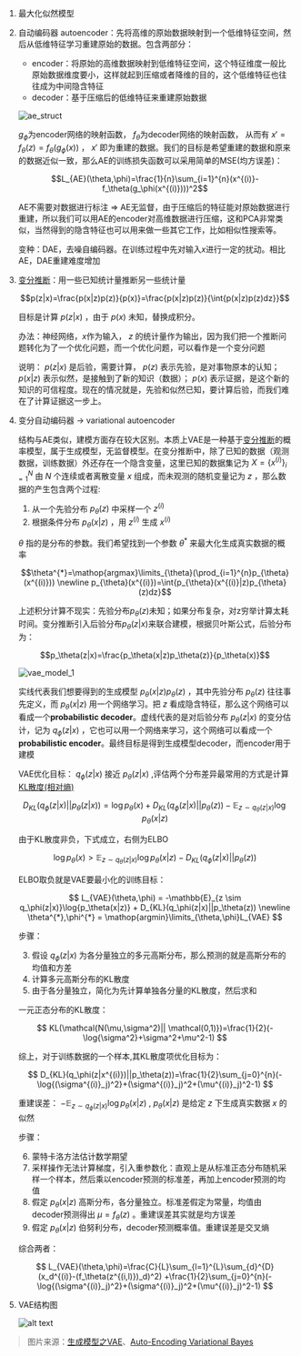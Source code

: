 1. 最大化似然模型
2. 自动编码器 autoencoder：先将高维的原始数据映射到一个低维特征空间，然后从低维特征学习重建原始的数据。包含两部分：

    - encoder：将原始的高维数据映射到低维特征空间，这个特征维度一般比原始数据维度要小，这样就起到压缩或者降维的目的，这个低维特征也往往成为中间隐含特征
    - decoder：基于压缩后的低维特征来重建原始数据

    ![ae_struct](https://cdn.jsdelivr.net/gh/keshuigu/images@main/imgs/ae_struct.png)

    $g_\phi$为encoder网络的映射函数， $f_\theta$为decoder网络的映射函数， 从而有 $x'=f_\theta(z)=f_\theta(g_\phi(x))$ ， $x'$ 即为重建的数据。我们的目标是希望重建的数据和原来的数据近似一致，那么AE的训练损失函数可以采用简单的MSE(均方误差)：

    $$L_{AE}(\theta,\phi)=\frac{1}{n}\sum_{i=1}^{n}(x^{(i)}-f_\theta(g_\phi(x^{(i)})))^2$$

    AE不需要对数据进行标注 => AE无监督，由于压缩后的特征能对原始数据进行重建，所以我们可以用AE的encoder对高维数据进行压缩，这和PCA非常类似，当然得到的隐含特征也可以用来做一些其它工作，比如相似性搜索等。

    变种：DAE，去噪自编码器。在训练过程中先对输入$x$进行一定的扰动。相比AE，DAE重建难度增加
3. [变分推断](https://zhuanlan.zhihu.com/p/118377754)：用一些已知统计量推断另一些统计量

    $$p(z|x)=\frac{p(x|z)p(z)}{p(x)}=\frac{p(x|z)p(z)}{\int{p(x|z)p(z)dz}}$$

    目标是计算 $p(z|x)$ ，由于 $p(x)$ 未知，替换成积分。

    办法：神经网络，$x$作为输入， $z$ 的统计量作为输出，因为我们把一个推断问题转化为了一个优化问题，而一个优化问题，可以看作是一个变分问题

    说明： $p(z|x)$ 是后验，需要计算， $p(z)$ 表示先验，是对事物原本的认知； $p(x|z)$ 表示似然，是接触到了新的知识（数据）； $p(x)$ 表示证据，是这个新的知识的可信程度。现在的情况就是，先验和似然已知，要计算后验，而我们难在了计算证据这一步上。

4. 变分自动编码器 -> variational autoencoder

    结构与AE类似，建模方面存在较大区别。本质上VAE是一种基于[变分推断](https://zhuanlan.zhihu.com/p/118377754)的概率模型，属于生成模型，无监督模型。在变分推断中，除了已知的数据（观测数据，训练数据）外还存在一个隐含变量，这里已知的数据集记为 $X=\{x^{(i)}\}_{i=1}^{N}$ 由 $N$ 个连续或者离散变量 $x$ 组成，而未观测的随机变量记为 $z$ ，那么数据的产生包含两个过程:

    1. 从一个先验分布 $p_\theta(z)$ 中采样一个 $z^{(i)}$
    2. 根据条件分布 $p_\theta(x|z)$ ，用 $z^{(i)}$ 生成 $x^{(i)}$

    $\theta$ 指的是分布的参数。我们希望找到一个参数
     $\theta^{*}$ 来最大化生成真实数据的概率

    $$\theta^{*}=\mathop{argmax}\limits_{\theta}(\prod_{i=1}^{n}p_{\theta}(x^{(i)})) \newline p_{\theta}(x^{(i)})=\int{p_{\theta}(x^{(i)}|z)p_{\theta}(z)dz}$$

    上述积分计算不现实：先验分布$p_{\theta}(z)$未知；如果分布复杂，对z穷举计算太耗时间。变分推断引入后验分布$p_\theta(z|x)$来联合建模，根据贝叶斯公式，后验分布为：

    $$p_\theta(z|x)=\frac{p_\theta(x|z)p_\theta(z)}{p_\theta(x)}$$

    ![vae_model_1](https://cdn.jsdelivr.net/gh/keshuigu/images@main/imgs/vae_model_1.png)

    实线代表我们想要得到的生成模型 $p_{\theta}(x|z)p_{\theta}(z)$ ，其中先验分布 $p_{\theta}(z)$ 往往事先定义，而 $p_{\theta}(x|z)$ 用一个网络学习。把 $z$ 看成隐含特征，那么这个网络可以看成一个**probabilistic decoder**。虚线代表的是对后验分布 $p_{\theta}(z|x)$ 的变分估计，记为 $q_{\phi}(z|x)$ ，它也可以用一个网络来学习，这个网络可以看成一个**probabilistic encoder**。最终目标是得到生成模型decoder，而encoder用于建模

    VAE优化目标： $q_\phi(z|x)$ 接近 $p_\theta(z|x)$ ,评估两个分布差异最常用的方式是计算[KL散度(相对熵)](https://zh.wikipedia.org/wiki/%E7%9B%B8%E5%AF%B9%E7%86%B5)

    $$ D_{KL}(q_\phi(z|x)||p_\theta(z|x))=\log{p_\theta(x)+D_{KL}(q_\phi(z|x)||p_\theta(z))}-\mathbb{E}_{z \sim q_\theta(z|x)}\log{p_\theta(x|z)} $$

    由于KL散度非负，下式成立，右侧为ELBO

    $$ \log{p_\theta(x)} > \mathbb{E}_{z \sim q_\theta(z|x)}\log{p_\theta(x|z)}- D_{KL}(q_\phi(z|x)||p_\theta(z)) $$

    ELBO取负就是VAE要最小化的训练目标：

    $$ L_{VAE}(\theta,\phi) = -\mathbb{E}_{z \sim q_\phi(z|x)}\log{p_\theta(x|z)} + D_{KL}(q_\phi(z|x)||p_\theta(z)) \newline \theta^{*},\phi^{*} = \mathop{argmin}\limits_{\theta,\phi}L_{VAE} $$

    步骤：

    3. 假设 $q_\phi(z|x)$ 为各分量独立的多元高斯分布，那么预测的就是高斯分布的均值和方差
    4. 计算多元高斯分布的KL散度
    5. 由于各分量独立，简化为先计算单独各分量的KL散度，然后求和

    一元正态分布的KL散度：

    $$ KL(\mathcal{N(\mu,\sigma^2)|| \mathcal(0,1)})=\frac{1}{2}(-\log{\sigma^2}+\sigma^2+\mu^2-1) $$

    综上，对于训练数据的一个样本,其KL散度项优化目标为：

    $$  D_{KL}(q_\phi(z|x^{(i)})||p_\theta(z))=\frac{1}{2}\sum_{j=0}^{n}(-\log{(\sigma^{(i)}_j)^2}+(\sigma^{(i)}_j)^2+(\mu^{(i)}_j)^2-1) $$

    重建误差： $-\mathbb{E}_{z \sim q_{\phi}(z|x)} \log{p_{\theta}(x|z)}$ , $p_{\theta}(x|z)$ 是给定 $z$ 下生成真实数据 $x$ 的似然

    步骤：

    6. 蒙特卡洛方法估计数学期望
    7. 采样操作无法计算梯度，引入重参数化：直观上是从标准正态分布随机采样一个样本，然后乘以encoder预测的标准差，再加上encoder预测的均值
    8. 假定 $p_\theta(x|z)$ 高斯分布，各分量独立。标准差假定为常量，均值由decoder预测得出 $\mu=f_\theta(z)$ 。重建误差其实就是均方误差
    9. 假定 $p_\theta(x|z)$ 伯努利分布，decoder预测概率值。重建误差是交叉熵

    综合两者：

    $$  L_{VAE}(\theta,\phi)=\frac{C}{L}\sum_{l=1}^{L}\sum_{d}^{D}(x_d^{(i)}-(f_\theta(z^{(i,l)})_d)^2) +\frac{1}{2}\sum_{j=0}^{n}(-\log{(\sigma^{(i)}_j)^2}+(\sigma^{(i)}_j)^2+(\mu^{(i)}_j)^2-1) $$

5. VAE结构图

    ![alt text](https://cdn.jsdelivr.net/gh/keshuigu/images@main/imgs/vae_struct.png)


> 图片来源：[生成模型之VAE](https://zhuanlan.zhihu.com/p/452743042)、[Auto-Encoding Variational Bayes](https://arxiv.org/abs/1312.6114)
